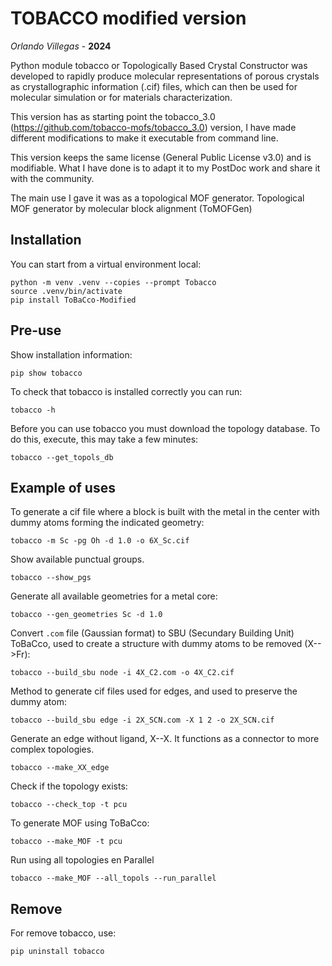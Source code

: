 
# TOBACCO modified version

*Orlando Villegas* - **2024**

Python module tobacco or Topologically Based Crystal Constructor was developed to rapidly produce molecular representations of porous crystals as crystallographic information (.cif) files, which can then be used for molecular simulation or for materials characterization.

This version has as starting point the tobacco_3.0 (https://github.com/tobacco-mofs/tobacco_3.0) version, I have made different modifications to make it executable from command line.

This version keeps the same license (General Public License v3.0) and is modifiable. What I have done is to adapt it to my PostDoc work and share it with the community.

The main use I gave it was as a topological MOF generator. Topological MOF generator by molecular block alignment (ToMOFGen)

## Installation

You can start from a virtual environment local:

```
python -m venv .venv --copies --prompt Tobacco
source .venv/bin/activate
pip install ToBaCco-Modified
```

## Pre-use

Show installation information:

```
pip show tobacco
```

To check that tobacco is installed correctly you can run:

```
tobacco -h
```

Before you can use tobacco you must download the topology database. To do this, execute, this may take a few minutes:

```
tobacco --get_topols_db
```

## Example of uses

To generate a cif file where a block is built with the metal in the center with dummy atoms forming the indicated geometry:

    tobacco -m Sc -pg Oh -d 1.0 -o 6X_Sc.cif


Show available punctual groups.

    tobacco --show_pgs


Generate all available geometries for a metal core:

    tobacco --gen_geometries Sc -d 1.0


Convert `.com` file (Gaussian format) to SBU (Secundary Building Unit) ToBaCco, used to create a structure with dummy atoms to be removed (X-->Fr):

    tobacco --build_sbu node -i 4X_C2.com -o 4X_C2.cif


Method to generate cif files used for edges, and used to preserve the dummy atom:

    tobacco --build_sbu edge -i 2X_SCN.com -X 1 2 -o 2X_SCN.cif


Generate an edge without ligand, X--X. It functions as a connector to more complex topologies.

    tobacco --make_XX_edge


Check if the topology exists:

    tobacco --check_top -t pcu


To generate MOF using ToBaCco:

    tobacco --make_MOF -t pcu


Run using all topologies en Parallel

    tobacco --make_MOF --all_topols --run_parallel

## Remove

For remove tobacco, use:

```
pip uninstall tobacco
```